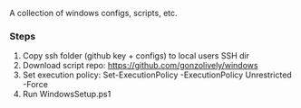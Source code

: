 A collection of windows configs, scripts, etc.

### Steps
1. Copy ssh folder (github key + configs) to local users SSH dir
2. Download script repo: https://github.com/gonzolively/windows
3. Set execution policy: Set-ExecutionPolicy -ExecutionPolicy Unrestricted -Force
4. Run WindowsSetup.ps1